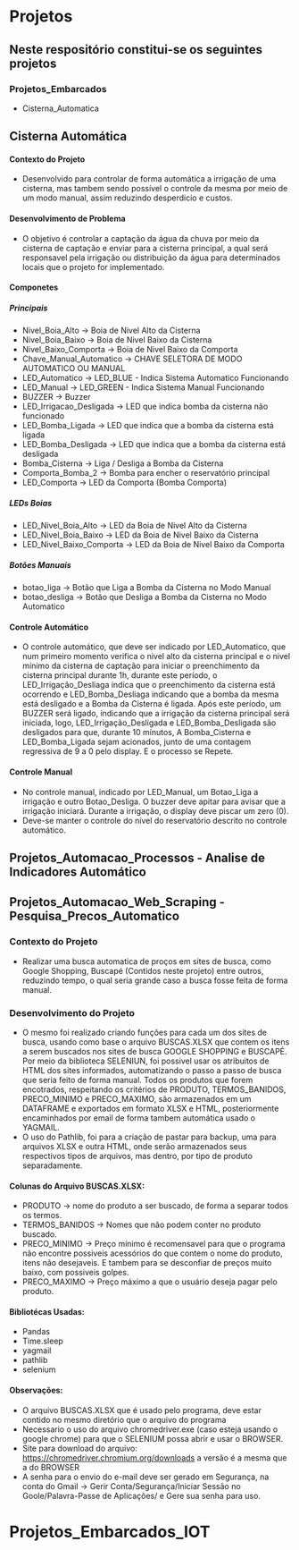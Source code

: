 # Projetos
## Neste respositório constitui-se os seguintes projetos
### Projetos_Embarcados
- Cisterna_Automatica

## Cisterna Automática

#### Contexto do Projeto
- Desenvolvido para controlar de forma automática a irrigação de uma cisterna, mas tambem sendo possível o controle da mesma por meio de um modo manual, assim reduzindo desperdicio e custos.

#### Desenvolvimento de Problema
- O objetivo é controlar a captação da água da chuva por meio da cisterna de captação e enviar para a cisterna principal, a qual será responsavel pela irrigação ou distribuição da água para determinados locais que o projeto for implementado.

#### Componetes
##### Principais
- Nivel_Boia_Alto		        -> Boia de Nivel Alto da Cisterna
- Nivel_Boia_Baixo			    -> Boia de Nivel Baixo da Cisterna
- Nivel_Baixo_Comporta		  -> Boia de Nivel Baixo da Comporta
- Chave_Manual_Automatico		-> CHAVE SELETORA DE MODO AUTOMATICO OU MANUAL
- LED_Automatico				    -> LED_BLUE - Indica Sistema Automatico Funcionando
- LED_Manual					      -> LED_GREEN -  Indica Sistema Manual Funcionando
- BUZZER						        -> Buzzer
- LED_Irrigacao_Desligada	  -> LED que indica bomba da cisterna não funcionado
- LED_Bomba_Ligada		      -> LED que indica que a bomba da cisterna está ligada
- LED_Bomba_Desligada			  -> LED que indica que a bomba da cisterna está desligada
- Bomba_Cisterna				    -> Liga / Desliga a Bomba da Cisterna
- Comporta_Bomba_2			    -> Bomba para encher o reservatório principal
- LED_Comporta				      -> LED da Comporta (Bomba Comporta)

##### LEDs Boias

- LED_Nivel_Boia_Alto			  -> LED da Boia de Nivel Alto da Cisterna
- LED_Nivel_Boia_Baixo	    -> LED da Boia de Nivel Baixo da Cisterna
- LED_Nivel_Baixo_Comporta	-> LED da Boia de Nivel Baixo da Comporta

##### Botões Manuais 

- botao_liga					      -> Botão que Liga a Bomba da Cisterna no Modo Manual
- botao_desliga				      -> Botão que Desliga a Bomba da Cisterna no Modo Automatico

#### Controle Automático
- O controle automático, que deve ser indicado por LED_Automatico, que num primeiro momento verifica o nivel alto da cisterna principal e o nivel mínimo da cisterna de captação para iniciar o preenchimento da cisterna principal durante 1h, durante este período, o LED_Irrigação_Desliaga indica que o preenchimento da cisterna está ocorrendo e LED_Bomba_Desliaga indicando que a bomba da mesma está desligado e a Bomba da Cisterna é ligada. Após este período, um BUZZER será ligado, indicando que a irrigação da cisterna principal será iniciada, logo, LED_Irrigação_Desligada e LED_Bomba_Desligada são desligados para que, durante 10 mínutos, A Bomba_Cisterna e LED_Bomba_Ligada sejam acionados, junto de uma contagem regressiva de 9 a 0 pelo display. E o processo se Repete.
  
#### Controle Manual
- No controle manual, indicado por LED_Manual, um Botao_Liga a irrigação e outro Botao_Desliga. O buzzer deve apitar para avisar que a irrigação iniciará. Durante a irrigação, o display deve piscar um zero (0). 
- Deve-se manter o controle do nível do reservatório descrito no controle automático. 

## Projetos_Automacao_Processos - Analise de Indicadores Automático

## Projetos_Automacao_Web_Scraping - Pesquisa_Precos_Automatico

### Contexto do Projeto
- Realizar uma busca automatica de proços em sites de busca, como Google Shopping, Buscapé (Contidos neste projeto) entre outros, reduzindo tempo, o qual seria grande caso a busca fosse feita de forma manual.

### Desenvolvimento do Projeto
- O mesmo foi realizado criando funções para cada um dos sites de busca, usando como base o arquivo BUSCAS.XLSX que contem os itens a serem buscados nos sites de busca GOOGLE SHOPPING e BUSCAPÉ. Por meio da biblioteca SELENIUN, foi possivel usar os atribuitos de HTML dos sites informados, automatizando o passo a passo de busca que seria feito de forma manual. Todos os produtos que forem encotrados, respeitando os critérios de PRODUTO, TERMOS_BANIDOS, PRECO_MINIMO e PRECO_MAXIMO, são armazenados em um DATAFRAME e exportados em formato XLSX e HTML, posteriormente encaminhados por email de forma tambem automática usado o YAGMAIL.
- O uso do Pathlib, foi para a criação de pastar para backup, uma para arquivos XLSX e outra HTML, onde serão armazenados seus respectivos tipos de arquivos, mas dentro, por tipo de produto separadamente.
 
#### Colunas do Arquivo BUSCAS.XLSX:
- PRODUTO -> nome do produto a ser buscado, de forma a separar todos os termos.
- TERMOS_BANIDOS -> Nomes que não podem conter no produto buscado.
- PRECO_MINIMO -> Preço mínimo é recomensavel para que o programa não encontre possiveis acessórios do que contem o nome do produto, itens não desejaveis. E tambem para se desconfiar de preços muito baixo, com possiveis golpes.
- PRECO_MAXIMO -> Preço máximo a que o usuário deseja pagar pelo produto.

#### Bibliotécas Usadas:
- Pandas
- Time.sleep
- yagmail
- pathlib
- selenium

#### Observações:
- O arquivo BUSCAS.XLSX que é usado pelo programa, deve estar contido no mesmo diretório que o arquivo do programa
- Necessario o uso do arquivo chromedriver.exe (caso esteja usando o google chrome) para que o SELENIUM possa abrir e usar o BROWSER.
- Site para download do arquivo: https://chromedriver.chromium.org/downloads a versão é a mesma que a do BROWSER
- A senha para o envio do e-mail deve ser gerado em Segurança, na conta do Gmail -> Gerir Conta/Segurança/Iniciar Sessão no Goole/Palavra-Passe de Aplicações/ e Gere sua senha para uso.
# Projetos_Embarcados_IOT
